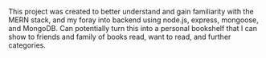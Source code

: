 This project was created to better understand and gain familiarity with the MERN stack, and my foray into backend using node.js, express, mongoose, and MongoDB. Can potentially turn this into a personal bookshelf that I can show to friends and family of books read, want to read, and further categories.

